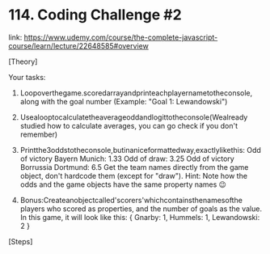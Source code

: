 # 114. Coding Challenge #2
link: https://www.udemy.com/course/the-complete-javascript-course/learn/lecture/22648585#overview


[Theory]


Your tasks:

1. Loopoverthegame.scoredarrayandprinteachplayernametotheconsole, along with the goal number (Example: "Goal 1: Lewandowski")

2. Usealooptocalculatetheaverageoddandlogittotheconsole(Wealready studied how to calculate averages, you can go check if you don't remember)

3. Printthe3oddstotheconsole,butinaniceformattedway,exactlylikethis:
Odd of victory Bayern Munich: 1.33 Odd of draw: 3.25
Odd of victory Borrussia Dortmund: 6.5
Get the team names directly from the game object, don't hardcode them (except for "draw"). Hint: Note how the odds and the game objects have the same property names 😉

4. Bonus:Createanobjectcalled'scorers'whichcontainsthenamesofthe players who scored as properties, and the number of goals as the value. In this game, it will look like this:
{
  Gnarby: 1,
  Hummels: 1,
  Lewandowski: 2
}



[Steps]